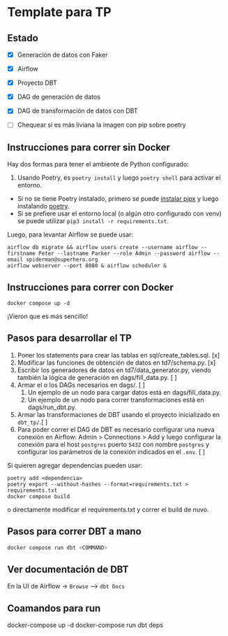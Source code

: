 # Template para TP


## Estado

- [x] Generación de datos con Faker
- [x] Airflow
- [x] Proyecto DBT
- [x] DAG de generación de datos
- [x] DAG de transformación de datos con DBT
- [ ] Chequear si es más liviana la imagen con pip sobre poetry


## Instrucciones para correr sin Docker

Hay dos formas para tener el ambiente de Python configurado:
1. Usando Poetry, es `poetry install` y luego `poetry shell` para activar el entorno. 

* Si no se tiene Poetry instalado, primero se puede [instalar pipx](https://pipx.pypa.io/stable/installation/) y luego instalando [poetry](https://python-poetry.org/docs/#installing-with-pipx).
* Si se prefiere usar el entorno local (o algún otro configurado con venv) se puede utilizar `pip3 install -r requirements.txt`.

Luego, para levantar Airflow se puede usar:

```
airflow db migrate && airflow users create --username airflow --firstname Peter --lastname Parker --role Admin --password airflow --email spiderman@superhero.org
airflow webserver --port 8080 & airflow scheduler &
```

## Instrucciones para correr con Docker

```
docker compose up -d
```

¡Vieron que es más sencillo!


## Pasos para desarrollar el TP

1. Poner los statements para crear las tablas en sql/create_tables.sql. [x]
2. Modificar las funciones de obtención de datos en td7/schema.py. [x]
3. Escribir los generadores de datos en td7/data_generator.py, viendo también la lógica de generación en dags/fill_data.py. [ ]
4. Armar el o los DAGs necesarios en dags/. [ ]
    1. Un ejemplo de un nodo para cargar datos está en dags/fill_data.py. 
    2. Un ejemplo de un nodo para correr transformaciones está en dags/run_dbt.py.
5. Armar las transformaciones de DBT usando el proyecto inicializado en `dbt_tp/`.[ ]
6. Para poder correr el DAG de DBT es necesario configurar una nueva conexión en Airflow: Admin > Connections > Add y luego configurar la conexión para el host `postgres` puerto `5432` con nombre `postgres` y configurar los parámetros de la conexión indicados en el `.env`. [ ]

Si quieren agregar dependencias pueden usar:

```
poetry add <dependencia>
poetry export --without-hashes --format=requirements.txt > requirements.txt
docker compose build
```

o directamente modificar el requirements.txt y correr el build de nuvo.

## Pasos para correr DBT a mano
```bash
docker compose run dbt <COMMAND>
```

## Ver documentación de DBT

En la UI de Airflow -> `Browse` --> `dbt Docs`

## Coamandos para run

docker-compose up -d
docker-compose run dbt deps


